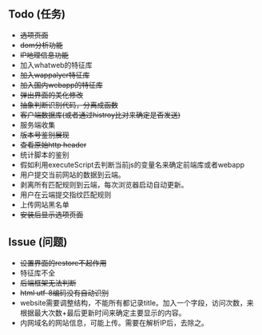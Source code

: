 Todo (任务)
----------

* <del>选项页面</del>
* <del>dom分析功能</del>
* <del>IP地理信息功能</del>
* 加入whatweb的特征库
* <del>加入wappalyer特征库</del>
* <del>加入国内webapp的特征库</del>
* <del>弹出界面的美化修改</del>
* <del>抽象判断识别代码，分离成函数</del>
* <del>客户端数据库(或者通过histroy比对来确定是否发送)</del>
* 服务端收集
* <del>版本号鉴别展现</del>
* <del>查看原始http header</del>
* 统计脚本的鉴别
* 假如利用executeScript去判断当前js的变量名来确定前端库或者webapp
* 用户提交当前网站的数据到云端。
* 剥离所有匹配规则到云端，每次浏览器启动自动更新。
* 用户在云端提交指纹匹配规则
* 上传网站黑名单
* <del>安装后显示选项页面</del>

Issue (问题)
-----------

* <del>设置界面的restore不起作用</del>
* 特征库不全
* <del>后端框架无法判断</del>
* <del>html utf-8编码没有自动识别</del>
* website需要调整结构，不能所有都记录title。加入一个字段，访问次数，来根据最大次数+最后更新时间来确定主要显示的内容。
* 内网域名的网站信息，可能上传。需要在解析IP后，去除之。